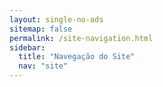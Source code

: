 ```yaml
---
layout: single-no-ads
sitemap: false
permalink: /site-navigation.html
sidebar:
  title: "Navegação do Site"
  nav: "site"
---
```


